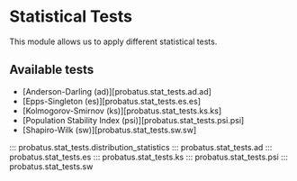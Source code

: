 # Statistical Tests

This module allows us to apply different statistical tests.
## Available tests
- [Anderson-Darling (ad)][probatus.stat_tests.ad.ad]
- [Epps-Singleton (es)][probatus.stat_tests.es.es]
- [Kolmogorov-Smirnov (ks)][probatus.stat_tests.ks.ks]
- [Population Stability Index (psi)][probatus.stat_tests.psi.psi]
- [Shapiro-Wilk (sw)][probatus.stat_tests.sw.sw]

::: probatus.stat_tests.distribution_statistics
::: probatus.stat_tests.ad
::: probatus.stat_tests.es
::: probatus.stat_tests.ks
::: probatus.stat_tests.psi
::: probatus.stat_tests.sw
